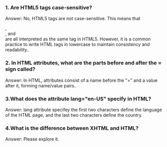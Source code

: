 ### 1. Are HTML5 tags case-sensitive?

Answer: No, HTML5 tags are not case-sensitive. This means that <div>, <DIV>, and <Div> are all interpreted as the same tag in HTML5. However, it is a common practice to write HTML tags in lowercase to maintain consistency and readability..

### 2. In HTML attributes, what are the parts before and after the = sign called?

Answer: In HTML, attributes consist of a name before the "=" and a value after it, forming name/value pairs..


### 3.What does the attribute lang="en-US" specify in HTML?

Answer: lang attribute specifey the first two characters define the language of the HTML page, and the last two characters define the country.

### 4.What is the difference between XHTML and HTML? 

Answer: Please explore it.
